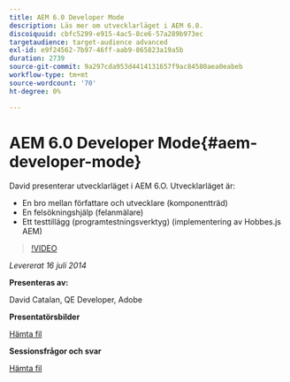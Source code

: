 ```yaml
---
title: AEM 6.0 Developer Mode
description: Läs mer om utvecklarläget i AEM 6.0.
discoiquuid: cbfc5299-e915-4ac5-8ce6-57a289b973ec
targetaudience: target-audience advanced
exl-id: e9f24562-7b97-46ff-aab9-865823a19a5b
duration: 2739
source-git-commit: 9a297cda953d4414131657f9ac84580aea0eabeb
workflow-type: tm+mt
source-wordcount: '70'
ht-degree: 0%

---
```


# AEM 6.0 Developer Mode{#aem-developer-mode}

David presenterar utvecklarläget i AEM 6.O. Utvecklarläget är:

* En bro mellan författare och utvecklare (komponentträd)
* En felsökningshjälp (felanmälare)
* Ett testtillägg (programtestningsverktyg) (implementering av Hobbes.js AEM)

>[!VIDEO](https://video.tv.adobe.com/v/19501/?quality=9)

*Levererat 16 juli 2014*

**Presenteras av:**

David Catalan, QE Developer, Adobe

**Presentatörsbilder**

[Hämta fil](assets/aem-6-developer-mode-07-16-14.pdf)

**Sessionsfrågor och svar**

[Hämta fil](assets/q-a-developer-mode-7-16-14.pdf)
<!--
[Get back to the Overview](https://helpx.adobe.com/experience-manager/kt/eseminars/gems/aem-index.html)
-->
